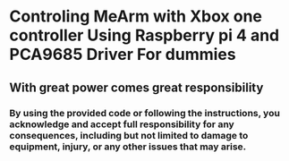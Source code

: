 # **Controling MeArm with Xbox one controller Using Raspberry pi 4 and PCA9685 Driver For dummies**
## With great power comes great responsibility
### By using the provided code or following the instructions, you acknowledge and accept full responsibility for any consequences, including but not limited to damage to equipment, injury, or any other issues that may arise.
